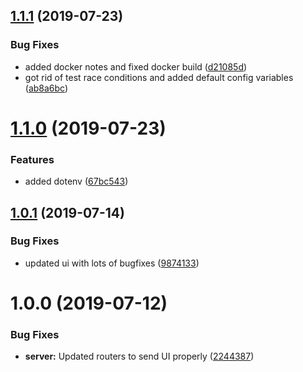 ## [1.1.1](https://github.com/Rooknj/prysma/compare/v1.1.0...v1.1.1) (2019-07-23)


### Bug Fixes

* added docker notes and fixed docker build ([d21085d](https://github.com/Rooknj/prysma/commit/d21085d))
* got rid of test race conditions and added default config variables ([ab8a6bc](https://github.com/Rooknj/prysma/commit/ab8a6bc))

# [1.1.0](https://github.com/Rooknj/prysma/compare/v1.0.1...v1.1.0) (2019-07-23)


### Features

* added dotenv ([67bc543](https://github.com/Rooknj/prysma/commit/67bc543))

## [1.0.1](https://github.com/Rooknj/prysma/compare/v1.0.0...v1.0.1) (2019-07-14)

### Bug Fixes

- updated ui with lots of bugfixes ([9874133](https://github.com/Rooknj/prysma/commit/9874133))

# 1.0.0 (2019-07-12)

### Bug Fixes

- **server:** Updated routers to send UI properly ([2244387](https://github.com/Rooknj/prysma/commit/2244387))
